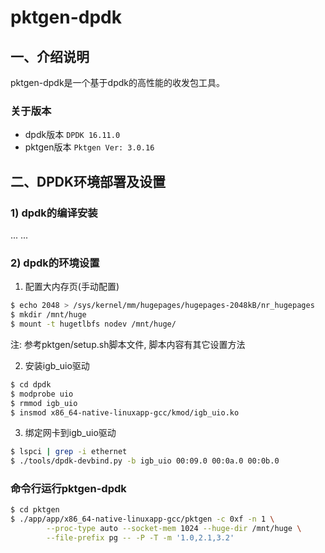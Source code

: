 # pktgen-dpdk

## 一、介绍说明
pktgen-dpdk是一个基于dpdk的高性能的收发包工具。

### 关于版本
* dpdk版本
```DPDK 16.11.0```
* pktgen版本
```Pktgen Ver: 3.0.16```

## 二、DPDK环境部署及设置

### 1) dpdk的编译安装
... ...

### 2) dpdk的环境设置
1. 配置大内存页(手动配置)
```bash
$ echo 2048 > /sys/kernel/mm/hugepages/hugepages-2048kB/nr_hugepages
$ mkdir /mnt/huge
$ mount -t hugetlbfs nodev /mnt/huge/
```
注: 参考pktgen/setup.sh脚本文件, 脚本内容有其它设置方法

2. 安装igb_uio驱动
```bash
$ cd dpdk
$ modprobe uio
$ rmmod igb_uio
$ insmod x86_64-native-linuxapp-gcc/kmod/igb_uio.ko
```

3. 绑定网卡到igb_uio驱动
```bash
$ lspci | grep -i ethernet
$ ./tools/dpdk-devbind.py -b igb_uio 00:09.0 00:0a.0 00:0b.0
```


### 命令行运行pktgen-dpdk
```bash
$ cd pktgen
$ ./app/app/x86_64-native-linuxapp-gcc/pktgen -c 0xf -n 1 \
        --proc-type auto --socket-mem 1024 --huge-dir /mnt/huge \
        --file-prefix pg -- -P -T -m '1.0,2.1,3.2'
```
